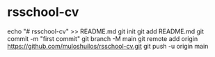 # rsschool-cv
echo "# rsschool-cv" >> README.md
git init
git add README.md
git commit -m "first commit"
git branch -M main
git remote add origin https://github.com/muloshuilos/rsschool-cv.git
git push -u origin main

